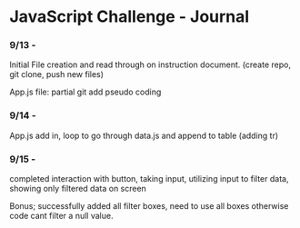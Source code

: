# JavaScript Challenge - Journal

### 9/13 - 

Initial File creation and read through on instruction document. (create repo, git clone, push new files)

App.js file: partial git add pseudo coding

### 9/14 - 

App.js add in, loop to go through data.js and append to table (adding tr)

### 9/15 -

completed interaction with button, taking input, utilizing input to filter data, showing only filtered data on screen

Bonus; successfully added all filter boxes, need to use all boxes otherwise code cant filter a null value.

